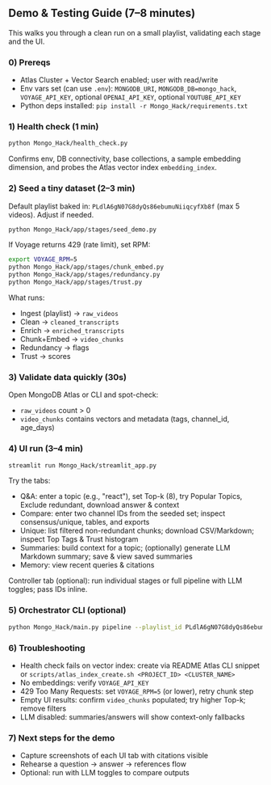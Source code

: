 ## Demo & Testing Guide (7–8 minutes)

This walks you through a clean run on a small playlist, validating each stage and the UI.

### 0) Prereqs

- Atlas Cluster + Vector Search enabled; user with read/write
- Env vars set (can use `.env`): `MONGODB_URI`, `MONGODB_DB=mongo_hack`, `VOYAGE_API_KEY`, optional `OPENAI_API_KEY`, optional `YOUTUBE_API_KEY`
- Python deps installed: `pip install -r Mongo_Hack/requirements.txt`

### 1) Health check (1 min)

```bash
python Mongo_Hack/health_check.py
```

Confirms env, DB connectivity, base collections, a sample embedding dimension, and probes the Atlas vector index `embedding_index`.

### 2) Seed a tiny dataset (2–3 min)

Default playlist baked in: `PLdlA6gN07G8dyQs86ebumuNiiqcyfXb8f` (max 5 videos). Adjust if needed.

```bash
python Mongo_Hack/app/stages/seed_demo.py
```

If Voyage returns 429 (rate limit), set RPM:

```bash
export VOYAGE_RPM=5
python Mongo_Hack/app/stages/chunk_embed.py
python Mongo_Hack/app/stages/redundancy.py
python Mongo_Hack/app/stages/trust.py
```

What runs:

- Ingest (playlist) → `raw_videos`
- Clean → `cleaned_transcripts`
- Enrich → `enriched_transcripts`
- Chunk+Embed → `video_chunks`
- Redundancy → flags
- Trust → scores

### 3) Validate data quickly (30s)

Open MongoDB Atlas or CLI and spot-check:

- `raw_videos` count > 0
- `video_chunks` contains vectors and metadata (tags, channel_id, age_days)

### 4) UI run (3–4 min)

```bash
streamlit run Mongo_Hack/streamlit_app.py
```

Try the tabs:

- Q&A: enter a topic (e.g., "react"), set Top-k (8), try Popular Topics, Exclude redundant, download answer & context
- Compare: enter two channel IDs from the seeded set; inspect consensus/unique, tables, and exports
- Unique: list filtered non-redundant chunks; download CSV/Markdown; inspect Top Tags & Trust histogram
- Summaries: build context for a topic; (optionally) generate LLM Markdown summary; save & view saved summaries
- Memory: view recent queries & citations

Controller tab (optional): run individual stages or full pipeline with LLM toggles; pass IDs inline.

### 5) Orchestrator CLI (optional)

```bash
python Mongo_Hack/main.py pipeline --playlist_id PLdlA6gN07G8dyQs86ebumuNiiqcyfXb8f --max 5 --llm
```

### 6) Troubleshooting

- Health check fails on vector index: create via README Atlas CLI snippet or `scripts/atlas_index_create.sh <PROJECT_ID> <CLUSTER_NAME>`
- No embeddings: verify `VOYAGE_API_KEY`
- 429 Too Many Requests: set `VOYAGE_RPM=5` (or lower), retry chunk step
- Empty UI results: confirm `video_chunks` populated; try higher Top-k; remove filters
- LLM disabled: summaries/answers will show context-only fallbacks

### 7) Next steps for the demo

- Capture screenshots of each UI tab with citations visible
- Rehearse a question → answer → references flow
- Optional: run with LLM toggles to compare outputs
